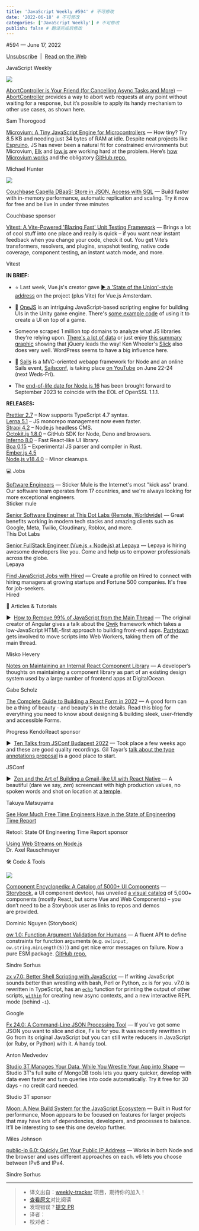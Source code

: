 ```yaml
---
title: 'JavaScript Weekly #594' # 不可修改
date: '2022-06-18' # 不可修改
categories: ['JavaScript Weekly'] # 不可修改
publish: false # 翻译完成后修改
---
```


<!--以上是预览信息，图片一张或限制百字左右，前者优先，全文请使用二级及以下标题-->
<!-- more -->

#​594 — June 17, 2022

[Unsubscribe](https://javascriptweekly.com/link/125018/web)  |  [Read on the Web](https://javascriptweekly.com/link/125019/web)

JavaScript Weekly

[![](https://res.cloudinary.com/cpress/image/upload/w_1280,e_sharpen:60/pke2eqcqyw1morktgybm.jpg%0A)](https://javascriptweekly.com/link/125047/web)

[AbortController is Your Friend (for Cancelling Async Tasks and More)](https://javascriptweekly.com/link/125047/web "whistlr.info") — [AbortController](https://javascriptweekly.com/link/125048/web) provides a way to abort web requests at any point without waiting for a response, but it’s possible to apply its handy mechanism to other use cases, as shown here.

Sam Thorogood

[Microvium: A Tiny JavaScript Engine for Microcontrollers](https://javascriptweekly.com/link/125020/web "coder-mike.com") — How tiny? Try 8.5 KB and needing just 34 bytes of RAM at idle. Despite neat projects like [Espruino](https://javascriptweekly.com/link/125074/web), JS has never been a natural fit for constrained environments but Microvium, [Elk](https://javascriptweekly.com/link/125021/web) and [low.js](https://javascriptweekly.com/link/125022/web) are working hard at the problem. Here’s [how Microvium works](https://javascriptweekly.com/link/125023/web) and the obligatory [GitHub repo.](https://javascriptweekly.com/link/125024/web)

Michael Hunter

[![](https://copm.s3.amazonaws.com/65e101b2.jpg)](https://javascriptweekly.com/link/125025/web)

[Couchbase Capella DBaaS: Store in JSON, Access with SQL](https://javascriptweekly.com/link/125025/web "www.couchbase.com") — Build faster with in-memory performance, automatic replication and scaling. Try it now for free and be live in under three minutes

Couchbase sponsor

[Vitest: A Vite-Powered 'Blazing Fast' Unit Testing Framework](https://javascriptweekly.com/link/125026/web "vitest.dev") — Brings a lot of cool stuff into one place and really is quick – if you want near instant feedback when you change your code, check it out. You get Vite’s transformers, resolvers, and plugins, snapshot testing, native code coverage, component testing, an instant watch mode, and more.

Vitest

**IN BRIEF:**

*   ⭐️ Last week, Vue.js's creator gave [▶️ a 'State of the Union'-style address](https://javascriptweekly.com/link/125071/web) on the project (plus Vite) for Vue.js Amsterdam.
    
*   👾 [OneJS](https://javascriptweekly.com/link/125075/web) is an intriguing JavaScript-based scripting engine for building UIs in the Unity game engine. There's [some example code](https://javascriptweekly.com/link/125076/web) of using it to create a UI on top of a game.
    
*   Someone scraped 1 million top domains to analyze what JS libraries they're relying upon. [There's a lot of data](https://javascriptweekly.com/link/125031/web) or just enjoy [this summary graphic](https://javascriptweekly.com/link/125032/web) showing that jQuery leads the way! Ken Wheeler's [Slick](https://javascriptweekly.com/link/125033/web) also does very well. WordPress seems to have a big influence here.
    
*   📆 [Sails](https://javascriptweekly.com/link/125034/web) is a MVC-oriented webapp framework for Node and an online Sails event, [Sailsconf](https://javascriptweekly.com/link/125035/web), is taking place [on YouTube](https://javascriptweekly.com/link/125036/web) on June 22-24 (next Weds-Fri).
    
*   The [end-of-life date for Node.js 16](https://javascriptweekly.com/link/125030/web) has been brought forward to September 2023 to coincide with the EOL of OpenSSL 1.1.1.
    

**RELEASES:**

[Prettier 2.7](https://javascriptweekly.com/link/125073/web) – Now supports TypeScript 4.7 syntax.  
[Lerna 5.1](https://javascriptweekly.com/link/125078/web) – JS monorepo management now even faster.  
[Strapi 4.2](https://javascriptweekly.com/link/125037/web) – Node.js headless CMS.  
[Octokit.js 1.8.0](https://javascriptweekly.com/link/125039/web) – GitHub SDK for Node, Deno and browsers.  
[Inferno 8.0](https://javascriptweekly.com/link/125040/web) – Fast React-like UI library.  
[Boa 0.15](https://javascriptweekly.com/link/125041/web) – Experimental JS parser and compiler in Rust.  
[Ember.js 4.5](https://javascriptweekly.com/link/125042/web)  
[Node.js v18.4.0](https://javascriptweekly.com/link/125038/web) – Minor cleanups.

💻 Jobs

[Software Engineers](https://javascriptweekly.com/link/125043/web) — Sticker Mule is the Internet's most "kick ass" brand. Our software team operates from 17 countries, and we're always looking for more exceptional engineers.  
Sticker mule

[Senior Software Engineer at This Dot Labs (Remote, Worldwide)](https://javascriptweekly.com/link/125044/web) — Great benefits working in modern tech stacks and amazing clients such as Google, Meta, Twilio, Cloudinary, Roblox, and more.  
This Dot Labs

[Senior FullStack Engineer (Vue.js + Node.js) at Lepaya](https://javascriptweekly.com/link/125045/web) — Lepaya is hiring awesome developers like you. Come and help us to empower professionals across the globe.  
Lepaya

[Find JavaScript Jobs with Hired](https://javascriptweekly.com/link/125046/web) — Create a profile on Hired to connect with hiring managers at growing startups and Fortune 500 companies. It's free for job-seekers.  
Hired

📒 Articles & Tutorials

▶  [How to Remove 99% of JavaScript from the Main Thread](https://javascriptweekly.com/link/125027/web "youtu.be") — The original creator of Angular gives a talk about the [Qwik](https://javascriptweekly.com/link/125028/web) framework which takes a low-JavaScript HTML-first approach to building front-end apps. [Partytown](https://javascriptweekly.com/link/125029/web) gets involved to move scripts into Web Workers, taking them off of the main thread.

Misko Hevery

[Notes on Maintaining an Internal React Component Library](https://javascriptweekly.com/link/125049/web "www.gabe.pizza") — A developer’s thoughts on maintaining a component library as part of an existing design system used by a large number of frontend apps at DigitalOcean.

Gabe Scholz

[The Complete Guide to Building a React Form in 2022](https://javascriptweekly.com/link/125050/web "www.telerik.com") — A good form can be a thing of beauty - and beauty's in the details. Read this blog for everything you need to know about designing & building sleek, user-friendly and accessible Forms.

Progress KendoReact sponsor

▶  [Ten Talks from JSConf Budapest 2022](https://javascriptweekly.com/link/125051/web "www.youtube.com") — Took place a few weeks ago and these are good quality recordings. Gil Tayar’s [talk about the type annotations proposal](https://javascriptweekly.com/link/125052/web) is a good place to start.

JSConf

▶  [Zen and the Art of Building a Gmail-like UI with React Native](https://javascriptweekly.com/link/125056/web "www.youtube.com") — A beautiful (dare we say, _zen_) screencast with high production values, no spoken words and shot on location at [a temple](https://javascriptweekly.com/link/125057/web).

Takuya Matsuyama

[See How Much Free Time Engineers Have in the State of Engineering Time Report](https://javascriptweekly.com/link/125055/web "retool.com")

Retool: State Of Engineering Time Report sponsor

[Using Web Streams on Node.js](https://javascriptweekly.com/link/125058/web)  
Dr. Axel Rauschmayer

🛠 Code & Tools

[![](https://res.cloudinary.com/cpress/image/upload/w_1280,e_sharpen:60/d7vikn1oexmblirjgkbl.jpg)](https://javascriptweekly.com/link/125059/web)

[Component Encyclopedia: A Catalog of 5000+ UI Components](https://javascriptweekly.com/link/125059/web "storybook.js.org") — [Storybook](https://javascriptweekly.com/link/125060/web), a UI component devtool, has unveiled [a visual catalog](https://javascriptweekly.com/link/125061/web) of 5,000+ components (mostly React, but some Vue and Web Components) – you don’t need to be a Storybook user as links to repos and demos are provided.

Dominic Nguyen (Storybook)

[ow 1.0: Function Argument Validation for Humans](https://javascriptweekly.com/link/125062/web "sindresorhus.com") — A fluent API to define constraints for function arguments (e.g. `ow(input, ow.string.minLength(5))`) and get nice error messages on failure. Now a pure ESM package. [GitHub repo.](https://javascriptweekly.com/link/125063/web)

Sindre Sorhus

[zx v7.0: Better Shell Scripting with JavaScript](https://javascriptweekly.com/link/125064/web "github.com") — If writing JavaScript sounds better than wrestling with bash, Perl or Python, `zx` is for you. v7.0 is rewritten in TypeScript, has an [`echo`](https://javascriptweekly.com/link/125065/web) function for printing the output of other scripts, [`within`](https://javascriptweekly.com/link/125066/web) for creating new async contexts, and a new interactive REPL mode (behind `-i`).

Google

[Fx 24.0: A Command-Line JSON Processing Tool](https://javascriptweekly.com/link/125068/web "github.com") — If you’ve got some JSON you want to slice and dice, Fx is for you. It was recently rewritten in Go from its original JavaScript but you can still write reducers in JavaScript (or Ruby, or Python) with it. A handy tool.

Anton Medvedev

[Studio 3T Manages Your Data, While You Wrestle Your App into Shape](https://javascriptweekly.com/link/125067/web "studio3t.com") — Studio 3T's full suite of MongoDB tools lets you query quicker, develop with data even faster and turn queries into code automatically. Try it free for 30 days - no credit card needed.

Studio 3T sponsor

[Moon: A New Build System for the JavaScript Ecosystem](https://javascriptweekly.com/link/125069/web "moonrepo.dev") — Built in Rust for performance, Moon appears to be focused on features for larger projects that may have lots of dependencies, developers, and processes to balance. It’ll be interesting to see this one develop further.

Miles Johnson

[public-ip 6.0: Quickly Get Your Public IP Address](https://javascriptweekly.com/link/125070/web "github.com") — Works in both Node and the browser and uses different approaches on each. v6 lets you choose between IPv6 and IPv4.

Sindre Sorhus

---
> * 译文出自：[weekly-tracker](https://github.com/FEDarling/weekly-tracker) 项目，期待你的加入！
> * [查看原文](https://javascriptweekly.com/issues/594)对比阅读
> * 发现错误？[提交 PR](https://github.com/FEDarling/weekly-tracker/blob/main/weeklys/javascript_weekly/594)
> * 译者：
> * 校对者：
